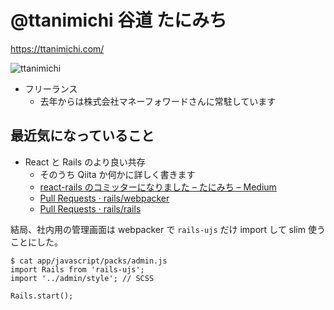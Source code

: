 # @ttanimichi 谷道 たにみち

https://ttanimichi.com/

![ttanimichi](https://res.cloudinary.com/dvkrqcbms/image/upload/c_scale,h_50/v1537263304/5486854.jpg)

- フリーランス
  - 去年からは株式会社マネーフォワードさんに常駐しています

## 最近気になっていること

- React と Rails のより良い共存
  - そのうち Qiita か何かに詳しく書きます
  - [react-rails のコミッターになりました – たにみち – Medium](https://medium.com/@ttanimichi/react-rails-%E3%81%AE%E3%82%B3%E3%83%9F%E3%83%83%E3%82%BF%E3%83%BC%E3%81%AB%E3%81%AA%E3%82%8A%E3%81%BE%E3%81%97%E3%81%9F-94d1f3286438)
  - [Pull Requests · rails/webpacker](https://github.com/rails/webpacker/pulls?utf8=%E2%9C%93&q=is%3Apr+author%3Attanimichi+)
  - [Pull Requests · rails/rails](https://github.com/rails/rails/pulls?utf8=%E2%9C%93&q=is%3Apr+author%3Attanimichi+webpacker)

結局、社内用の管理画面は webpacker で `rails-ujs` だけ import して slim 使うことにした。

```
$ cat app/javascript/packs/admin.js
import Rails from 'rails-ujs';
import '../admin/style'; // SCSS

Rails.start();
```
